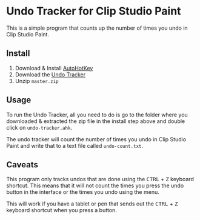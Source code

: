 # Undo Tracker for Clip Studio Paint

This is a simple program that counts up the number of times you undo in Clip
Studio Paint.

## Install

1.  Download & Install [AutoHotKey](https://www.autohotkey.com/)
1.  Download the [Undo Tracker](https://github.com/dotboris/clip-studio-pain-undo-tracker/archive/master.zip)
1.  Unzip `master.zip`

## Usage

To run the Undo Tracker, all you need to do is go to the folder where you
downloaded & extracted the zip file in the install step above and double click
on `undo-tracker.ahk`.

The undo tracker will count the number of times you undo in Clip Studio Paint
and write that to a text file called `undo-count.txt`.

## Caveats

This program only tracks undos that are done using the <kbd>CTRL</kbd> +
<kbd>Z</kbd> keyboard shortcut. This means that it will not count the times you
press the undo button in the interface or the times you undo using the menu.

This will work if you have a tablet or pen that sends out the <kbd>CTRL</kbd> +
<kbd>Z</kbd> keyboard shortcut when you press a button.
